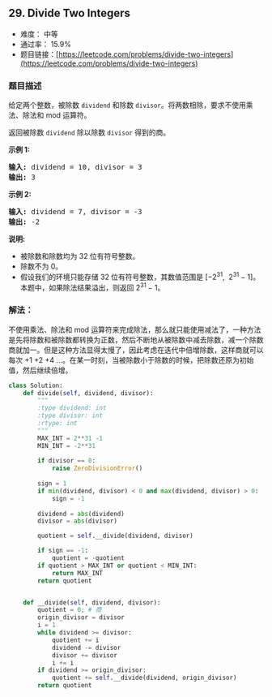 ## 29. Divide Two Integers

- 难度： 中等
- 通过率： 15.9%
- 题目链接：[https://leetcode.com/problems/divide-two-integers](https://leetcode.com/problems/divide-two-integers)


### 题目描述

<p>给定两个整数，被除数&nbsp;<code>dividend</code>&nbsp;和除数&nbsp;<code>divisor</code>。将两数相除，要求不使用乘法、除法和 mod 运算符。</p>

<p>返回被除数&nbsp;<code>dividend</code>&nbsp;除以除数&nbsp;<code>divisor</code>&nbsp;得到的商。</p>

<p><strong>示例&nbsp;1:</strong></p>

<pre><strong>输入:</strong> dividend = 10, divisor = 3
<strong>输出:</strong> 3</pre>

<p><strong>示例&nbsp;2:</strong></p>

<pre><strong>输入:</strong> dividend = 7, divisor = -3
<strong>输出:</strong> -2</pre>

<p><strong>说明:</strong></p>

<ul>
	<li>被除数和除数均为 32 位有符号整数。</li>
	<li>除数不为&nbsp;0。</li>
	<li>假设我们的环境只能存储 32 位有符号整数，其数值范围是 [&minus;2<sup>31</sup>,&nbsp; 2<sup>31&nbsp;</sup>&minus; 1]。本题中，如果除法结果溢出，则返回 2<sup>31&nbsp;</sup>&minus; 1。</li>
</ul>


### 解法：

不使用乘法、除法和 mod 运算符来完成除法，那么就只能使用减法了，一种方法是先将除数和被除数都转换为正数，然后不断地从被除数中减去除数，减一个除数商就加一。但是这种方法显得太慢了，因此考虑在迭代中倍增除数，这样商就可以每次 +1 +2 +4 ...。在某一时刻，当被除数小于除数的时候，把除数还原为初始值，然后继续倍增。

```python
class Solution:
    def divide(self, dividend, divisor):
        """
        :type dividend: int
        :type divisor: int
        :rtype: int
        """
        MAX_INT = 2**31 -1
        MIN_INT = -2**31
        
        if divisor == 0:
            raise ZeroDivisionError()
        
        sign = 1
        if min(dividend, divisor) < 0 and max(dividend, divisor) > 0:
            sign = -1
        
        dividend = abs(dividend)
        divisor = abs(divisor)

        quotient = self.__divide(dividend, divisor)

        if sign == -1:
            quotient = -quotient
        if quotient > MAX_INT or quotient < MIN_INT:
            return MAX_INT
        return quotient


    def __divide(self, dividend, divisor):
        quotient = 0; # 商    
        origin_divisor = divisor
        i = 1
        while dividend >= divisor:
            quotient += i
            dividend -= divisor
            divisor += divisor
            i += i
        if dividend >= origin_divisor:
            quotient += self.__divide(dividend, origin_divisor)
        return quotient
```